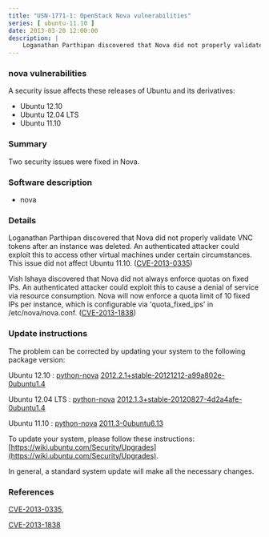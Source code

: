 ```yaml
---
title: "USN-1771-1: OpenStack Nova vulnerabilities"
series: [ ubuntu-11.10 ]
date: 2013-03-20 12:00:00
description: |
    Loganathan Parthipan discovered that Nova did not properly validate VNC tokens after an instance was deleted. An authenticated attacker could exploit this to access other virtual machines under certain circumstances. This issue did not affect Ubuntu 11.10. ([CVE-2013-0335](http://people.ubuntu.com/~ubuntu-security/cve/CVE-2013-0335))
--- 
```

 
### nova vulnerabilities

A security issue affects these releases of Ubuntu and its derivatives:

* Ubuntu 12.10
* Ubuntu 12.04 LTS
* Ubuntu 11.10

### Summary

Two security issues were fixed in Nova. 

### Software description

* nova 

### Details

Loganathan Parthipan discovered that Nova did not properly validate VNC tokens after an instance was deleted. An authenticated attacker could exploit this to access other virtual machines under certain circumstances. This issue did not affect Ubuntu 11.10. ([CVE-2013-0335](http://people.ubuntu.com/~ubuntu-security/cve/CVE-2013-0335))

Vish Ishaya discovered that Nova did not always enforce quotas on fixed IPs. An authenticated attacker could exploit this to cause a denial of service via resource consumption. Nova will now enforce a quota limit of 10 fixed IPs per instance, which is configurable via &#39;quota_fixed_ips&#39; in /etc/nova/nova.conf. ([CVE-2013-1838](http://people.ubuntu.com/~ubuntu-security/cve/CVE-2013-1838)) 

### Update instructions

The problem can be corrected by updating your system to the following package version:

Ubuntu 12.10
 : [python-nova](https://launchpad.net/ubuntu/+source/nova) <span> [2012.2.1+stable-20121212-a99a802e-0ubuntu1.4](https://launchpad.net/ubuntu/+source/nova/2012.2.1+stable-20121212-a99a802e-0ubuntu1.4) </span> 

Ubuntu 12.04 LTS
 : [python-nova](https://launchpad.net/ubuntu/+source/nova) <span> [2012.1.3+stable-20120827-4d2a4afe-0ubuntu1.4](https://launchpad.net/ubuntu/+source/nova/2012.1.3+stable-20120827-4d2a4afe-0ubuntu1.4) </span> 

Ubuntu 11.10
 : [python-nova](https://launchpad.net/ubuntu/+source/nova) <span> [2011.3-0ubuntu6.13](https://launchpad.net/ubuntu/+source/nova/2011.3-0ubuntu6.13) </span> 

To update your system, please follow these instructions: [https://wiki.ubuntu.com/Security/Upgrades](https://wiki.ubuntu.com/Security/Upgrades).

In general, a standard system update will make all the necessary changes. 

### References

 [CVE-2013-0335](http://people.ubuntu.com/~ubuntu-security/cve/CVE-2013-0335), 

 [CVE-2013-1838](http://people.ubuntu.com/~ubuntu-security/cve/CVE-2013-1838)
 

